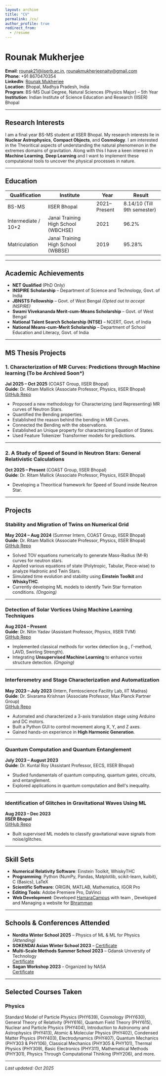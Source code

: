 ```yaml
---
layout: archive
title: "CV"
permalink: /cv/
author_profile: true
redirect_from:
  - /resume
---
```


# Rounak Mukherjee

**Email**: [rounak21@iiserb.ac.in](mailto:rounak21@iiserb.ac.in), [rounakmukherjeenaity@gmail.com](mailto:rounakmukherjeenaity@gmail.com)  
**Phone**: +91 8670470354  
**LinkedIn**: [Rounak Mukherjee](https://www.linkedin.com/in/rounak-mukherjee-iiserb)  
**Location**: Bhopal, Madhya Pradesh, India  
**Program**: BS-MS Dual Degree, Natural Sciences (Physics Major) – 5th Year  
**Institution**: Indian Institute of Science Education and Research (IISER) Bhopal  

---

## Research Interests

I am a final year BS-MS student at IISER Bhopal. My research interests lie in **Nuclear Astrophysics**, **Compact Objects**, and **Cosmology**. I am interested in the Theoritical aspects of understanding the natural phenomenon in the extremes domains of gravitation. Along with this I have a keen interest in **Machine Learning**, **Deep Learning** and I want to implement these computaional tools to uncover the physical processes in nature. 

---

## Education

| Qualification | Institute | Year | Result |
| --- | --- | --- | --- |
| BS-MS | IISER Bhopal | 2021–Present | 8.14/10 (Till 9th semester) |
| Intermediate / 10+2 | Janai Training High School (WBCHSE) | 2021 | 96.2% |
| Matriculation | Janai Training High School (WBBSE) | 2019 | 95.28% |

---

## Academic Achievements
- **NET Qualified** (PhD Only)
- **INSPIRE Scholarship** – Department of Science and Technology, Govt. of India  
- **JBNSTS Fellowship** – Govt. of West Bengal *(Opted out to accept INSPIRE)*  
- **Swami Vivekananda Merit-cum-Means Scholarship** – Govt. of West Bengal  
- **National Talent Search Scholarship (NTSE)** – NCERT, Govt. of India  
- **National Means-cum-Merit Scholarship** – Department of School Education and Literacy, Govt. of India  

---

## MS Thesis Projects

### 1. Characterization of MR Curves: Predictions through Machine learning  (To be Archived Soon*)
**Jul 2025 – Oct 2025** (COAST Group, IISER Bhopal)  
**Guide**: Dr. Ritam Mallick (Associate Professor, Physics, IISER Bhopal)  
[GitHub Repo](https://github.com/Rounakrik/MR-Characterization-and-Speed-of-Sound-Modelling-Predictions-through-Machine-Learning)

- Proposed a new methodology for Characterizing (and Representing) MR curves of Neutron Stars.
- Quantified the Bending properties.
- Established the reason behind the bending in MR Curves.
- Connected the Bending with the observations.
- Established an Unique property for characterizing Equation of States.
- Used Feature Tokenizer Transformer models for predictions.

---

### 2. A Study of Speed of Sound in Neutron Stars: General Relativistic Calculations
**Oct 2025 – Present** (COAST Group, IISER Bhopal)  
**Guide**: Dr. Ritam Mallick (Associate Professor, Physics, IISER Bhopal)  

- Developing a Theoritical framework for Speed of Sound inside Neutron Star.

---

## Projects

### Stability and Migration of Twins on Numerical Grid  
**May 2024 – Aug 2024** (Summer Intern, COAST Group, IISER Bhopal)  
**Guide**: Dr. Ritam Mallick (Associate Professor, Physics, IISER Bhopal)  
[GitHub Repo](https://github.com/Rounakrik/Identification_of_Glitches_in_Gravitational_Waves_Using_Machine_Learning)

- Solved TOV equations numerically to generate Mass-Radius (M-R) curves for neutron stars.
- Applied various equations of state (Polytropic, Tabular, Piece-wise) to analyze Hadronic and Twin Stars.
- Simulated time evolution and stability using **Einstein Toolkit** and **WhiskyTHC**.
- Currently developing ML models to identify Twin Star formation conditions. *(Ongoing)*

---

### Detection of Solar Vortices Using Machine Learning Techniques  
**Aug 2024 – Present**  
**Guide**: Dr. Nitin Yadav (Assistant Professor, Physics, IISER TVM)  
[GitHub Repo](https://github.com/Rounakrik/Identification_of_Glitches_in_Gravitational_Waves_Using_Machine_Learning)

- Implemented classical methods for vortex detection (e.g., Γ-method, LAVD, Swirling Strength).
- Integrating **Unsupervised Machine Learning** to enhance vortex structure detection. *(Ongoing)*

---

### Interferometry and Stage Characterization and Automatization  
**May 2023 – July 2023** (Intern, Femtoscience Facility Lab, IIT Madras)  
**Guide**: Dr. Sivarama Krishnan (Associate Professor, Max Planck Partner Group)  
[GitHub Repo](https://github.com/Rounakrik/Translation_Stage_Automatization_GUI)

- Automated and characterized a 3-axis translation stage using Arduino and DC motors.
- Built a Python GUI to control movement along X, Y, and Z axes.
- Gained hands-on experience in **High Harmonic Generation**.

---

### Quantum Computation and Quantum Entanglement  
**July 2023 – August 2023**  
**Guide**: Dr. Kuntal Roy (Assistant Professor, EECS, IISER Bhopal)

- Studied fundamentals of quantum computing, quantum gates, circuits, and entanglement.
- Explored applications in quantum computation and Bell's inequality.

---

### Identification of Glitches in Gravitational Waves Using ML  
**Aug 2023 – Dec 2023**  
**IISER Bhopal**  
[GitHub Repo](https://github.com/Rounakrik/Identification_of_Glitches_in_Gravitational_Waves_Using_Machine_Learning)

- Built supervised ML models to classify gravitational wave signals from noise/glitches.

---

## Skill Sets

- **Numerical Relativity Software**: Einstein Toolkit, WhiskyTHC  
- **Programming**: Python (NumPy, Pandas, Matplotlib, scikit-learn, kuibit), C (Basics), LaTeX  
- **Scientific Software**: ORIGIN, MATLAB, Mathematica, IGOR Pro  
- **Editing Tools**: Adobe Premiere Pro, DaVinci  
- **Web Development**: Developed [HamaraCampus](http://www.hamaracampus.com) with team , Developed and Managing a website for [Bhramman](http://www.bhramman.com)

---

## Schools & Conferences Attended

- **Nordita Winter School 2025** – Physics of ML & ML for Physics *(Attending)*  
- **SOKENDAI Asian Winter School 2023** – [Certificate](https://drive.google.com/file/d/17R9gmvshzJTaPpalQfNiHnOCBYfOAdq5/view?usp=share_link)  
- **Multi-Scale Methods Summer School 2023** – Gdansk University of Technology  
  [Certificate](https://drive.google.com/drive/u/0/folders/1X8MzNj0iT4dFVrmSwd1y8IW0Ddz8t64l)  
- **Sagan Workshop 2023** – Organized by NASA  
  [Certificate](https://drive.google.com/drive/u/0/folders/1X8MzNj0iT4dFVrmSwd1y8IW0Ddz8t64l)  

---

## Selected Courses Taken

### Physics  
Standard Model of Particle Physics (PHY639), Cosmology (PHY630), General Theory of Relativity (PHY616), Quantum Field Theory (PHY615), Nuclear and Particle Physics (PHY404), Introduction to Astronomy and Astrophysics (PHY413), Atomic & Molecular Physics (PHY402), Condensed Matter Physics (PHY403), Electrodynamics (PHY407), Quantum Mechanics (PHY303 & PHY106), Classical Mechanics (PHY305 & PHY101), Thermal Physics (PHY309), Basic Electronics (PHY311), Mathematical Methods (PHY301), Physics Through Computational Thinking (PHY206), and more.

---

_Last updated: Oct 2025_

